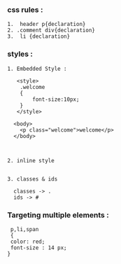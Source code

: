 ### css rules :

    1.  header p{declaration}
    2. .comment div{declaration}
    3.  li {declaration}
    
 ###  styles :
  
    1. Embedded Style :
    
       <style>
        .welcome
        {
            font-size:10px;
        }
       </style> 
      
      <body>
        <p class="welcome">welcome</p>
      </body>
      
      
      
    2. inline style
    
    
    3. classes & ids 
    
      classes -> .
      ids -> #
      
      
### Targeting multiple elements :
     p,li,span
     {
     color: red;
     font-size : 14 px;
    }
